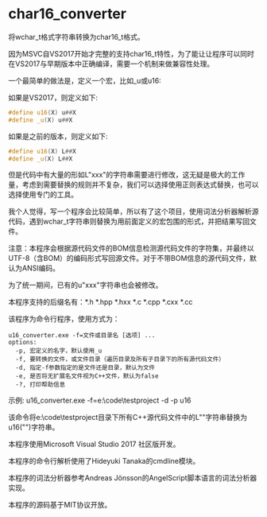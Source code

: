 # char16_converter

将wchar_t格式字符串转换为char16_t格式。

因为MSVC自VS2017开始才完整的支持char16_t特性，为了能让让程序可以同时在VS2017与早期版本中正确编译，需要一个机制来做兼容性处理。

一个最简单的做法是，定义一个宏，比如_u或u16:

如果是VS2017，则定义如下:

```c++
#define u16(X) u##X
#define _u(X) u##X
```

如果是之前的版本，则定义如下:

```c++
#define u16(X) L##X
#define _u(X) L##X
```

但是代码中有大量的形如L"xxx"的字符串需要进行修改，这无疑是极大的工作量，考虑到需要替换的规则并不复杂，我们可以选择使用正则表达式替换，也可以选择使用专门的工具。

我个人觉得，写一个程序会比较简单，所以有了这个项目，使用词法分析器解析源代码，遇到wchar_t字符串则替换为用前面定义的宏包围的形式，并把结果写回文件。

注意：本程序会根据源代码文件的BOM信息检测源代码文件的字符集，并最终以UTF-8（含BOM）的编码形式写回源文件。对于不带BOM信息的源代码文件，默认为ANSI编码。

为了统一期间，已有的u"xxx"字符串也会被修改。

本程序支持的后缀名有：*.h *.hpp *.hxx *.c *.cpp *.cxx *.cc

该程序为命令行程序，使用方式为：

```
u16_converter.exe -f=文件或目录名 [选项] ...
options:
  -p, 宏定义的名字，默认使用_u
  -f, 要转换的文件，或文件目录（遍历目录及所有子目录下的所有源代码文件）
  -d, 指定-f参数指定的是文件还是目录，默认为文件
  -e, 是否将无扩展名文件视为C++文件，默认为false
  -?, 打印帮助信息
```

示例: u16_converter.exe -f=e:\code\testproject -d -p u16

该命令将e:\code\testproject目录下所有C++源代码文件中的L""字符串替换为u16("")字符串。

本程序使用Microsoft Visual Studio 2017 社区版开发。

本程序的命令行解析使用了Hideyuki Tanaka的cmdline模块。

本程序的词法分析器参考Andreas Jönsson的AngelScript脚本语言的词法分析器实现。

本程序的源码基于MIT协议开放。